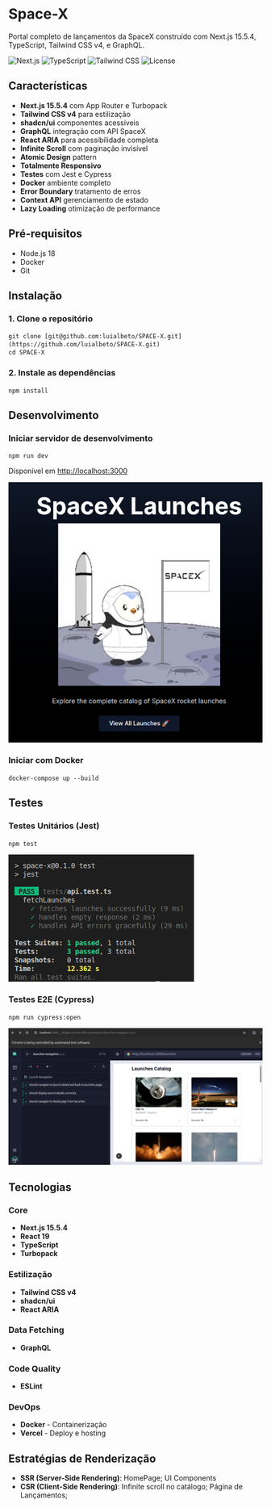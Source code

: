 # Space-X

Portal completo de lançamentos da SpaceX construído com Next.js 15.5.4, TypeScript, Tailwind CSS v4, e GraphQL.

![Next.js](https://img.shields.io/badge/Next.js-15.5.4-black)
![TypeScript](https://img.shields.io/badge/TypeScript-5.0-blue)
![Tailwind CSS](https://img.shields.io/badge/Tailwind-v4-38bdf8)
![License](https://img.shields.io/badge/license-MIT-green)

## Características

- **Next.js 15.5.4** com App Router e Turbopack
- **Tailwind CSS v4** para estilização
- **shadcn/ui** componentes acessíveis
- **GraphQL** integração com API SpaceX
- **React ARIA** para acessibilidade completa
- **Infinite Scroll** com paginação invisível
- **Atomic Design** pattern
- **Totalmente Responsivo**
- **Testes** com Jest e Cypress
- **Docker** ambiente completo
- **Error Boundary** tratamento de erros
- **Context API** gerenciamento de estado
- **Lazy Loading** otimização de performance

## Pré-requisitos

- Node.js 18
- Docker
- Git

## Instalação

### 1. Clone o repositório

```
git clone [git@github.com:luialbeto/SPACE-X.git](https://github.com/luialbeto/SPACE-X.git)
cd SPACE-X
```

### 2. Instale as dependências

```
npm install
```

## Desenvolvimento

### Iniciar servidor de desenvolvimento

```
npm run dev
```
Disponível em [http://localhost:3000](http://localhost:3000)

![alt text](<Screenshot from 2025-10-03 14-16-06-1.png>)

### Iniciar com Docker

```
docker-compose up --build
```

## Testes

### Testes Unitários (Jest)

```
npm test
```
![alt text](<Screenshot from 2025-10-03 14-15-30.png>)

### Testes E2E (Cypress)

```
npm run cypress:open
```
![alt text](<Screenshot from 2025-10-03 14-12-24.png>)

## Tecnologias

### Core
- **Next.js 15.5.4**
- **React 19**
- **TypeScript**
- **Turbopack**

### Estilização
- **Tailwind CSS v4**
- **shadcn/ui**
- **React ARIA**

### Data Fetching
- **GraphQL** 

### Code Quality
- **ESLint**

### DevOps
- **Docker** - Containerização
- **Vercel** - Deploy e hosting

## Estratégias de Renderização

- **SSR (Server-Side Rendering)**: HomePage; UI Components
- **CSR (Client-Side Rendering)**: Infinite scroll no catálogo; Página de Lançamentos; 

